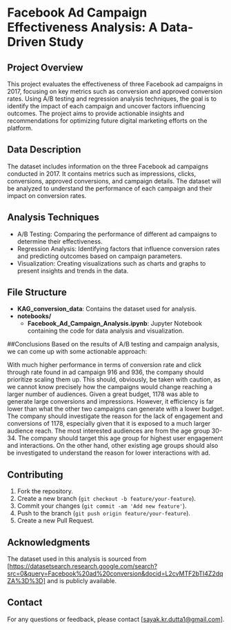 # Facebook Ad Campaign Effectiveness Analysis: A Data-Driven Study

## Project Overview
This project evaluates the effectiveness of three Facebook ad campaigns in 2017, focusing on key metrics such as conversion and approved conversion rates. Using A/B testing and regression analysis techniques, the goal is to identify the impact of each campaign and uncover factors influencing outcomes. The project aims to provide actionable insights and recommendations for optimizing future digital marketing efforts on the platform.

## Data Description
The dataset includes information on the three Facebook ad campaigns conducted in 2017. It contains metrics such as impressions, clicks, conversions, approved conversions, and campaign details. The dataset will be analyzed to understand the performance of each campaign and their impact on conversion rates.

## Analysis Techniques
- A/B Testing: Comparing the performance of different ad campaigns to determine their effectiveness.
- Regression Analysis: Identifying factors that influence conversion rates and predicting outcomes based on campaign parameters.
- Visualization: Creating visualizations such as charts and graphs to present insights and trends in the data.

## File Structure
- **KAG_conversion_data**: Contains the dataset used for analysis.
- **notebooks/**
  - **Facebook_Ad_Campaign_Analysis.ipynb**: Jupyter Notebook containing the code for data analysis and visualization.

##Conclusions
Based on the results of A/B testing and campaign analysis, we can come up with some actionable approach:

With much higher performance in terms of conversion rate and click through rate found in ad campaign 916 and 936, the company should prioritize scaling them up. This should, obviously, be taken with caution, as we cannot know precisely how the campaigns would change reaching a larger number of audiences.
Given a great budget, 1178 was able to generate large conversions and impressions. However, it efficiency is far lower than what the other two campaigns can generate with a lower budget. The company should investigate the reason for the lack of engagement and conversions of 1178, especially given that it is exposed to a much larger audience reach.
The most interested audiences are from the age group 30-34. The company should target this age group for highest user engagement and interactions. On the other hand, other existing age groups should also be investigated to understand the reason for lower interactions with ad.

## Contributing
1. Fork the repository.
2. Create a new branch (`git checkout -b feature/your-feature`).
3. Commit your changes (`git commit -am 'Add new feature'`).
4. Push to the branch (`git push origin feature/your-feature`).
5. Create a new Pull Request.

## Acknowledgments
The dataset used in this analysis is sourced from [https://datasetsearch.research.google.com/search?src=0&query=Facebook%20ad%20conversion&docid=L2cvMTF2bTI4Z2dqZA%3D%3D] and is publicly available.

## Contact
For any questions or feedback, please contact [sayak.kr.dutta1@gmail.com].
